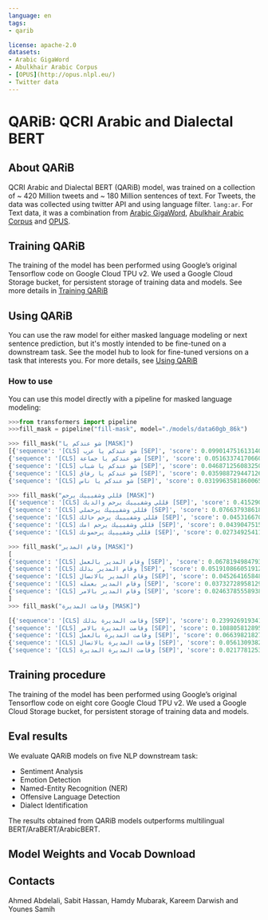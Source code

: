```yaml
---
language: en
tags:
- qarib

license: apache-2.0
datasets:
- Arabic GigaWord
- Abulkhair Arabic Corpus
- [OPUS](http://opus.nlpl.eu/)
- Twitter data
---
```


# QARiB: QCRI Arabic and Dialectal BERT

## About QARiB
QCRI Arabic and Dialectal BERT  (QARiB) model, was trained on a collection of ~ 420 Million tweets and ~ 180 Million sentences of text.
For Tweets, the data was collected using twitter API and using language filter. `lang:ar`. For Text data, it was a combination from 
[Arabic GigaWord](url), [Abulkhair Arabic Corpus]() and [OPUS](http://opus.nlpl.eu/).


## Training QARiB
The training of the model has been performed using Google’s original Tensorflow code on Google Cloud TPU v2.
We used a Google Cloud Storage bucket, for persistent storage of training data and models.
See more details in [Training QARiB](./Training_QARiB.md)

## Using QARiB

You can use the raw model for either masked language modeling or next sentence prediction, but it's mostly intended to be fine-tuned on a downstream task. See the model hub to look for fine-tuned versions on a task that interests you. For more details, see [Using QARiB](./Using_QARiB.md)

### How to use
You can use this model directly with a pipeline for masked language modeling:

```python
>>>from transformers import pipeline
>>>fill_mask = pipeline("fill-mask", model="./models/data60gb_86k")

>>> fill_mask("شو عندكم يا [MASK]")
[{'sequence': '[CLS] شو عندكم يا عرب [SEP]', 'score': 0.0990147516131401, 'token': 2355, 'token_str': 'عرب'}, 
{'sequence': '[CLS] شو عندكم يا جماعة [SEP]', 'score': 0.051633741706609726, 'token': 2308, 'token_str': 'جماعة'}, 
{'sequence': '[CLS] شو عندكم يا شباب [SEP]', 'score': 0.046871256083250046, 'token': 939, 'token_str': 'شباب'}, 
{'sequence': '[CLS] شو عندكم يا رفاق [SEP]', 'score': 0.03598872944712639, 'token': 7664, 'token_str': 'رفاق'}, 
{'sequence': '[CLS] شو عندكم يا ناس [SEP]', 'score': 0.031996358186006546, 'token': 271, 'token_str': 'ناس'}]

>>> fill_mask("قللي وشفيييك يرحم [MASK]")
[{'sequence': '[CLS] قللي وشفيييك يرحم والديك [SEP]', 'score': 0.4152909517288208, 'token': 9650, 'token_str': 'والديك'}, 
{'sequence': '[CLS] قللي وشفيييك يرحملي [SEP]', 'score': 0.07663793861865997, 'token': 294, 'token_str': '##لي'}, 
{'sequence': '[CLS] قللي وشفيييك يرحم حالك [SEP]', 'score': 0.0453166700899601, 'token': 2663, 'token_str': 'حالك'}, 
{'sequence': '[CLS] قللي وشفيييك يرحم امك [SEP]', 'score': 0.04390475153923035, 'token': 1942, 'token_str': 'امك'}, 
{'sequence': '[CLS] قللي وشفيييك يرحمونك [SEP]', 'score': 0.027349254116415977, 'token': 3283, 'token_str': '##ونك'}]

>>> fill_mask("وقام المدير [MASK]")
[
{'sequence': '[CLS] وقام المدير بالعمل [SEP]', 'score': 0.0678194984793663, 'token': 4230, 'token_str': 'بالعمل'}, 
{'sequence': '[CLS] وقام المدير بذلك [SEP]', 'score': 0.05191086605191231, 'token': 984, 'token_str': 'بذلك'}, 
{'sequence': '[CLS] وقام المدير بالاتصال [SEP]', 'score': 0.045264165848493576, 'token': 26096, 'token_str': 'بالاتصال'}, 
{'sequence': '[CLS] وقام المدير بعمله [SEP]', 'score': 0.03732728958129883, 'token': 40486, 'token_str': 'بعمله'}, 
{'sequence': '[CLS] وقام المدير بالامر [SEP]', 'score': 0.0246378555893898, 'token': 29124, 'token_str': 'بالامر'}
]
>>> fill_mask("وقامت المديرة [MASK]")

[{'sequence': '[CLS] وقامت المديرة بذلك [SEP]', 'score': 0.23992691934108734, 'token': 984, 'token_str': 'بذلك'}, 
{'sequence': '[CLS] وقامت المديرة بالامر [SEP]', 'score': 0.108805812895298, 'token': 29124, 'token_str': 'بالامر'}, 
{'sequence': '[CLS] وقامت المديرة بالعمل [SEP]', 'score': 0.06639821827411652, 'token': 4230, 'token_str': 'بالعمل'}, 
{'sequence': '[CLS] وقامت المديرة بالاتصال [SEP]', 'score': 0.05613093823194504, 'token': 26096, 'token_str': 'بالاتصال'}, 
{'sequence': '[CLS] وقامت المديرة المديرة [SEP]', 'score': 0.021778125315904617, 'token': 41635, 'token_str': 'المديرة'}]
```
## Training procedure

The training of the model has been performed using Google’s original Tensorflow code on eight core Google Cloud TPU v2.
We used a Google Cloud Storage bucket, for persistent storage of training data and models.

## Eval results

We evaluate QARiB models on five NLP downstream task:
- Sentiment Analysis
- Emotion Detection
- Named-Entity Recognition (NER)
- Offensive Language Detection
- Dialect Identification

The results obtained from QARiB models outperforms multilingual BERT/AraBERT/ArabicBERT.


## Model Weights and Vocab Download


## Contacts

Ahmed Abdelali, Sabit Hassan, Hamdy Mubarak, Kareem Darwish and Younes Samih


